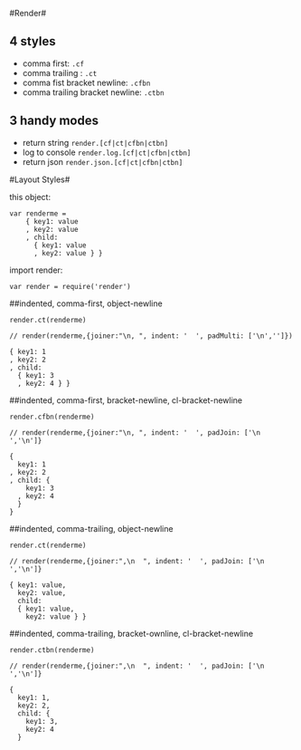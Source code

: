 #Render#
## 4 styles
  
  * comma first: `.cf`
  * comma trailing : `.ct`
  * comma fist bracket newline: `.cfbn`
  * comma trailing bracket newline: `.ctbn`

## 3 handy modes

  * return string `render.[cf|ct|cfbn|ctbn]`
  * log to console `render.log.[cf|ct|cfbn|ctbn]`
  * return json `render.json.[cf|ct|cfbn|ctbn]`

#Layout Styles#

this object:

    var renderme = 
        { key1: value
        , key2: value
        , child: 
          { key1: value
          , key2: value } }

import render:

    var render = require('render')

##indented, comma-first, object-newline

    render.ct(renderme)

    // render(renderme,{joiner:"\n, ", indent: '  ', padMulti: ['\n','']})

    { key1: 1
    , key2: 2
    , child: 
      { key1: 3
      , key2: 4 } }

##indented, comma-first, bracket-newline, cl-bracket-newline

    render.cfbn(renderme)

    // render(renderme,{joiner:"\n, ", indent: '  ', padJoin: ['\n  ','\n']}

    {
      key1: 1
    , key2: 2
    , child: {
        key1: 3
      , key2: 4
      }
    }

##indented, comma-trailing, object-newline

    render.ct(renderme)

    // render(renderme,{joiner:",\n  ", indent: '  ', padJoin: ['\n  ','\n']}

    { key1: value,
      key2: value,
      child: 
      { key1: value,
        key2: value } }


##indented, comma-trailing, bracket-ownline, cl-bracket-newline

    render.ctbn(renderme)

    // render(renderme,{joiner:",\n  ", indent: '  ', padJoin: ['\n  ','\n']}

    {
      key1: 1,
      key2: 2,
      child: {
        key1: 3,
        key2: 4
      }
   
